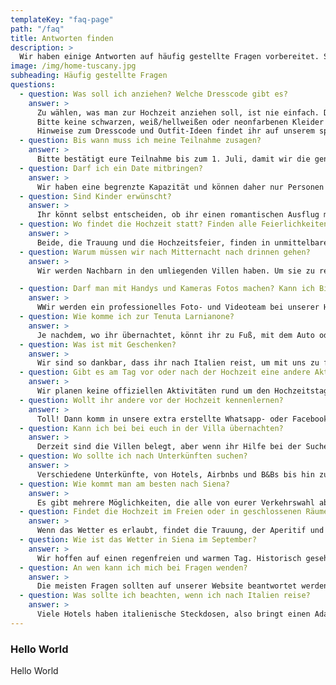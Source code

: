 ```yaml
---
templateKey: "faq-page"
path: "/faq"
title: Antworten finden
description: >
  Wir haben einige Antworten auf häufig gestellte Fragen vorbereitet. Schaut sie euch ruhig an, und wenn noch etwas unklar ist, könnt ihr das Kontaktformular benutzen oder uns direkt kontaktieren.
image: /img/home-tuscany.jpg
subheading: Häufig gestellte Fragen
questions:
  - question: Was soll ich anziehen? Welche Dresscode gibt es?
    answer: >
      Zu wählen, was man zur Hochzeit anziehen soll, ist nie einfach. Deshalb haben wir den Dresscode für die Hochzeit als Gartenparty definiert - denkt an etwas, das hübsch, aber nicht zu formell ist und gleichzeitig dem Ort und der Art der Feier entspricht. Also bitte keine Jeans oder Shorts und ein T-Shirt tragen. Das Wetter sollte warm sein, so dass leichte und fließende Sommerkleider oder Jumpsuits für Frauen und helle oder kombinierte Anzüge für Männer eine perfekte Wahl sein sollten.<br><br>
      Bitte keine schwarzen, weiß/hellweißen oder neonfarbenen Kleider tragen. Wenn möglich, wählen Sie etwas, das von der toskanischen Landschaft oder erdigen Farben inspiriert ist ( hier klicken für Inspiration). Nehmt außerdem etwas mit, das ihr am Abend anziehen könnt, denn es könnte kühl werden. Das Gelände ist teilweise uneben, daher sollten Mädchen Blockabsätze, Wedges, Sandalen oder flache Schuhe tragen, und Jungs, wenn ihr wollt, könnt ihr eure offiziellen Schuhe gegen etwas Bequemeres tauschen. 😄<br><br> 
      Hinweise zum Dresscode und Outfit-Ideen findet ihr auf unserem speziellen <a href="https://pin.it/1mYdkGt" target="_blank"> Pinterest Board</a>.
  - question: Bis wann muss ich meine Teilnahme zusagen?
    answer: >
      Bitte bestätigt eure Teilnahme bis zum 1. Juli, damit wir die genaue Anzahl der Gäste ermitteln können. Wir haben auch Verständnis dafür, dass es zu unvorhergesehenen Situationen kommen kann, und wenn dies der Fall ist, bitten wir um eine schnellstmögliche Benachrichtigung. 😄
  - question: Darf ich ein Date mitbringen?
    answer: >
      Wir haben eine begrenzte Kapazität und können daher nur Personen zulassen, deren Namen auf den Einladungen stehen. 🥹
  - question: Sind Kinder erwünscht?
    answer: >
      Ihr könnt selbst entscheiden, ob ihr einen romantischen Ausflug mit eurer Partnerin oder eurem Partner machen und eure Kinder bei den Großeltern lassen wollt oder ob ihr als Familie kommen wollt - so oder so freuen wir uns auf euch! Wir bitten nur darum, dass ihr in den wichtigen Momenten wie der Zeremonie oder dem ersten Tanz aufpasst, damit eure Kinder den Ablauf nicht stören.
  - question: Wo findet die Hochzeit statt? Finden alle Feierlichkeiten an demselben Ort statt?
    answer: >
      Beide, die Trauung und die Hochzeitsfeier, finden in unmittelbarer Nähe auf dem Gelände der Tenuta Larnianone statt. Die Zeremonie findet im Garten der Villa Ca' Nova Sud statt und der Hochzeitsempfang im Garten der Villa Colombaio im Hinterhof. Nach Mitternacht wird die Feier ins Haus verlegt. 💃
  - question: Warum müssen wir nach Mitternacht nach drinnen gehen?
    answer: >
      Wir werden Nachbarn in den umliegenden Villen haben. Um sie zu respektieren und die Party fortsetzen zu können, müssen wir uns nach drinnen begeben. Wenn ihr nach Mitternacht rausgehen müsst, um Luft zu schnappen, zu rauchen oder zu quatschen, versucht bitte den Vorgarten zu benutzen und haltet die Lautstärke eurer Gespräche niedrig. Wenn wir uns nicht an diese Regeln halten, wird die Party von den Villenbesitzern gestoppt. 🔈

  - question: Darf man mit Handys und Kameras Fotos machen? Kann ich Bilder und Stories auf Social Media posten?
    answer: >
      WWir werden ein professionelles Foto- und Videoteam bei unserer Hochzeit haben, daher bitten wir euch, <b>keine Fotos oder Filme während der Trauung zu machen.</b>.🚫&nbsp; Wir möchten, dass ihr den Moment in der Echtzeit miterlebt und nicht über den Bildschirm, besonders nach all den Online-Hochzeiten im Jahr 2020. Es ist wichtig für uns, eure Gesichter und Blicke zu sehen und uns in Erinnerung zu behalten, während wir zum Altar gehen. Wir wollen wirklich nicht, dass eure Gesichter auf den Bildern unseres Teams von einem Smartphone verdeckt werden, denn wir wollen diese Bilder auch noch in 10, 20 oder 50 Jahren anschauen und euer Lächeln, eure Tränen und all eure Emotionen sehen. 📵&nbsp;Nach der Zeremonie während des Aperitifs und des Hochzeitsfeiers könnt ihr eure Handys oder Kameras herausnehmen und Fotos und Videos aufnehmen und online stellen. Wenn ihr etwas auf Social Media postet, markiert uns bitte. 📷
  - question: Wie komme ich zur Tenuta Larnianone?
    answer: >
      Je nachdem, wo ihr übernachtet, könnt ihr zu Fuß, mit dem Auto oder mit selbst organisierten Fahrdiensten kommen. Da wir nur eine begrenzte Anzahl von Parkplätzen haben (ca. 10 Autos passen hinein), versucht bitte, mit jemandem zusammen zu fahren oder einen externen Transport zu organisieren. Da es in Siena kein Uber gibt und der Taxiservice nicht der zuverlässigste ist, vor allem zu später Stunde, empfehlen wir euch dringend, einen Service zu kontaktieren, zum Beispiel Sartini Siena, um eine Fahrt zur und von der Party zu organisieren.
  - question: Was ist mit Geschenken?
    answer: >
      Wir sind so dankbar, dass ihr nach Italien reist, um mit uns zu feiern. Ihre Anwesenheit ist das einzige Geschenk, das wir brauchen. 💝
  - question: Gibt es am Tag vor oder nach der Hochzeit eine andere Aktivität?
    answer: >
      Wir planen keine offiziellen Aktivitäten rund um den Hochzeitstag, aber in den Tagen rund um die Hochzeit kann es immer Leute geben, die fragen, ob jemand an einer Aktivität wie Reiten + Weinprobe teilnehmen möchte, also haltet unsere Facebook-Gruppe im Auge und haltet die Whatsapp-Benachrichtigungen aktiv. 🎉
  - question: Wollt ihr andere vor der Hochzeit kennenlernen?
    answer: >
      Toll! Dann komm in unsere extra erstellte Whatsapp- oder Facebook-Gruppe! Dort könnt ihr andere Gäste kennenlernen, als größere Gruppe gemeinsam Fahrten organisieren/buchen, gemeinsam eine Unterkunft mieten, einen Reisepartner finden oder einfach eure Fragen, Nachrichten und Bilder teilen. 😄
  - question: Kann ich bei bei euch in der Villa übernachten?
    answer: >
      Derzeit sind die Villen belegt, aber wenn ihr Hilfe bei der Suche nach einer Unterkunft braucht, wendet euch an uns, und wir werden versuchen, euch zu helfen. 🏡
  - question: Wo sollte ich nach Unterkünften suchen?
    answer: >
      Verschiedene Unterkünfte, von Hotels, Airbnbs und B&Bs bis hin zu Agriturismos, können innerhalb einer 30-minütigen Fahrt von unserem Hochzeitsort in den umliegenden Dörfern oder in Siena gefunden werden. Weitere Hinweise findet ihr auf unserer <a href="/en/accommodation">Unterkunftsseite</a>. 🛏️
  - question: Wie kommt man am besten nach Siena?
    answer: >
      Es gibt mehrere Möglichkeiten, die alle von eurer Verkehrswahl abhängen. Wenn ihr nicht den ganzen Weg mit dem Auto fahren wollt, empfehlen wir euch, zu einem der folgenden Flughäfen zu fliegen (prüft, ob ihr eine günstige Ryanair-Verbindung habt!) Florenz, Bologna oder Pisa und von dort aus entweder ein Auto zu mieten (wählt ein kleineres aus, denn die italienischen Straßen, vor allem auf dem Land und in den Städten, sind wirklich eng!) oder einen Zug oder Bus nach Siena zu nehmen. Wenn ihr Zeit habt oder euren Urlaub im Zeitraum um unsere Hochzeit herum geplant habt, könnt ihr euch unsere Empfehlungen für <a href="/de/activities">Aktivitäten</a> ansehen. 🚗
  - question: Findet die Hochzeit im Freien oder in geschlossenen Räumen statt?
    answer: >
      Wenn das Wetter es erlaubt, findet die Trauung, der Aperitif und der Hochzeitsfeier im Freien statt, bei Regen ziehen wir in ein Außenzelt mit Tanzfläche innerhalb der Villa um. ☀️
  - question: Wie ist das Wetter in Siena im September?
    answer: >
      Wir hoffen auf einen regenfreien und warmen Tag. Historisch gesehen ist das Wetter in Siena Mitte September schön und zuverlässig, mit einer durchschnittlichen Mindesttemperatur von 14,2°C und einer durchschnittlichen Tageshöchsttemperatur von 23,5°C. Es regnet im Durchschnitt an insgesamt 5 Tagen mit durchschnittlich 57 mm. Wir empfehlen, Sonnenschutzmittel und Mückenschutzmittel für unsere Hochzeit im Freien mitzubringen. 🌡️
  - question: An wen kann ich mich bei Fragen wenden?
    answer: >
      Die meisten Fragen sollten auf unserer Website beantwortet werden. Wenn ihr jedoch Probleme oder Fragen habt, auf die ihr hier keine Antwort findet, könnt ihr euch gerne an die Whatsapp- oder Facebook-Gruppe wenden oder uns direkt kontaktieren. Aufgrund intensiver Hochzeitsvorbereitungen und Reisen werden wir ab dem 05.09.2022 nur noch eingeschränkt antworten können, in diesem Fall kontaktiert bitte Arthur Chimeno (DE, EN) oder Zuzanna Lech (EN, PL). 🤙
  - question: Was sollte ich beachten, wenn ich nach Italien reise?
    answer: >
      Viele Hotels haben italienische Steckdosen, also bringt einen Adapter mit. Nehmt Sonnencreme und Mückenschutzmittel mit. Man kann mit 0,5‰ fahren, aber bitte seid verantwortungsbewusst und riskiert nicht zu fahren, wenn ihr euch nicht fit fühlt. Bestellt keine Pizza mit Ananas. 🤌
---
```


### Hello World

Hello World
